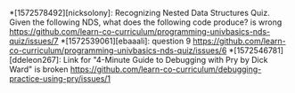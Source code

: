 *[1572578492][nicksolony]: Recognizing Nested Data Structures Quiz. Given the following NDS, what does the following code produce? is wrong https://github.com/learn-co-curriculum/programming-univbasics-nds-quiz/issues/7 
*[1572539061][ebaaali]: question 9 https://github.com/learn-co-curriculum/programming-univbasics-nds-quiz/issues/6 
*[1572546781][ddeleon267]: Link for "4-Minute Guide to Debugging with Pry by Dick Ward" is broken https://github.com/learn-co-curriculum/debugging-practice-using-pry/issues/1 
